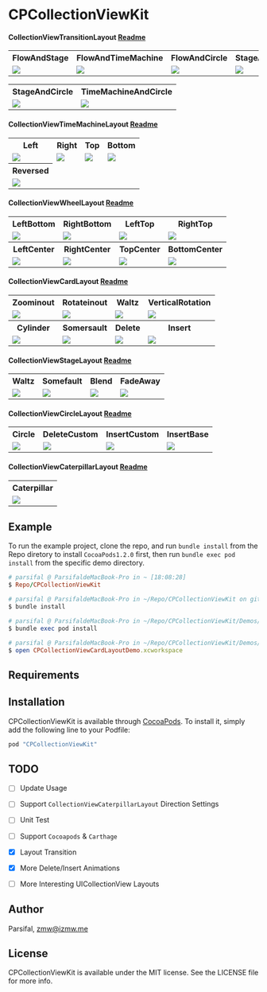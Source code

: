 # CPCollectionViewKit

#### CollectionViewTransitionLayout [Readme](https://github.com/ParsifalC/CPCollectionViewKit/blob/master/Demos/CPCollectionViewTransitionDemo/README.md)
<table>
<tr>
<th>FlowAndStage</th>
<th>FlowAndTimeMachine</th>
<th>FlowAndCircle</th>
<th>StageAndTimeMachine</th>
</tr>
<tr>
<td><img src="https://github.com/ParsifalC/CPCollectionViewKit/blob/master/Demos/CPCollectionViewTransitionDemo/TransitionFlowAndStage.gif?raw=true"/></td>
<td><img src="https://github.com/ParsifalC/CPCollectionViewKit/blob/master/Demos/CPCollectionViewTransitionDemo/TransitionFlowAndTimeMachine.gif?raw=true"/></td>
<td><img src="https://github.com/ParsifalC/CPCollectionViewKit/blob/master/Demos/CPCollectionViewTransitionDemo/TransitionFlowAndCircle.gif?raw=true"/></td>
<td><img src="https://github.com/ParsifalC/CPCollectionViewKit/blob/master/Demos/CPCollectionViewTransitionDemo/TransitionStageAndTimeMachine.gif?raw=true"/></td>
</tr>
</table>

<table>
<tr>
<th>StageAndCircle</th>
<th>TimeMachineAndCircle</th>
</tr>
<tr>
<td><img src="https://github.com/ParsifalC/CPCollectionViewKit/blob/master/Demos/CPCollectionViewTransitionDemo/TransitionStageAndCircle.gif?raw=true"/></td>
<td><img src="https://github.com/ParsifalC/CPCollectionViewKit/blob/master/Demos/CPCollectionViewTransitionDemo/TransitionTimeMachineAndCircle.gif?raw=true"/></td>
</tr>
</table>

#### CollectionViewTimeMachineLayout [Readme](https://github.com/ParsifalC/CPCollectionViewKit/blob/master/Demos/CPCollectionViewTimeMachineLayoutDemo/README.md)
<table>
<tr>
<th>Left</th>
<th>Right</th>
<th>Top</th>
<th>Bottom</th>
</tr>
<tr>
<td><img src="https://github.com/ParsifalC/CPCollectionViewKit/blob/master/Demos/CPCollectionViewTimeMachineLayoutDemo/TimeMachineLeft.gif?raw=true"/></td>
<td><img src="https://github.com/ParsifalC/CPCollectionViewKit/blob/master/Demos/CPCollectionViewTimeMachineLayoutDemo/TimeMachineRight.gif?raw=true"/></td>
<td><img src="https://github.com/ParsifalC/CPCollectionViewKit/blob/master/Demos/CPCollectionViewTimeMachineLayoutDemo/TimeMachineTop.gif?raw=true"/></td>
<td><img src="https://github.com/ParsifalC/CPCollectionViewKit/blob/master/Demos/CPCollectionViewTimeMachineLayoutDemo/TimeMachineBottom.gif?raw=true"/></td>
</tr>
<tr>
<th>Reversed</th>
</tr>
<tr>
<td><img src="https://github.com/ParsifalC/CPCollectionViewKit/blob/master/Demos/CPCollectionViewTimeMachineLayoutDemo/TimeMachineReversed.gif?raw=true"/></td>
</tr>
</table>

#### CollectionViewWheelLayout  [Readme](https://github.com/ParsifalC/CPCollectionViewKit/blob/master/Demos/CPCollectionViewWheelLayoutSwiftDemo/README.md)
<table>
<tr>
</tr>
<th>LeftBottom</th>
<th>RightBottom</th>
<th>LeftTop</th>
<th>RightTop</th>
<tr>
<td><img src="https://github.com/ParsifalC/CPCollectionViewKit/blob/master/Demos/CPCollectionViewWheelLayoutSwiftDemo/WheelLayoutLeftBottom.gif?raw=true"/></td>
<td><img src="https://github.com/ParsifalC/CPCollectionViewKit/blob/master/Demos/CPCollectionViewWheelLayoutSwiftDemo/WheelLayoutRightBottom.gif?raw=true"/></td>
<td><img src="https://github.com/ParsifalC/CPCollectionViewKit/blob/master/Demos/CPCollectionViewWheelLayoutSwiftDemo/WheelLayoutLeftTop.gif?raw=true"/></td>
<td> <img src="https://github.com/ParsifalC/CPCollectionViewKit/blob/master/Demos/CPCollectionViewWheelLayoutSwiftDemo/WheelLayoutRightTop.gif?raw=true"/> </td>
</tr>
<tr>
<th>LeftCenter</th>
<th>RightCenter</th>
<th>TopCenter</th>
<th>BottomCenter</th>
</tr>
<tr>
<td> <img src="https://github.com/ParsifalC/CPCollectionViewKit/blob/master/Demos/CPCollectionViewWheelLayoutSwiftDemo/WheelLayoutLeftCenter.gif?raw=true"/> </td>
<td> <img src="https://github.com/ParsifalC/CPCollectionViewKit/blob/master/Demos/CPCollectionViewWheelLayoutSwiftDemo/WheelLayoutRightCenter.gif?raw=true"/> </td>
<td> <img src="https://github.com/ParsifalC/CPCollectionViewKit/blob/master/Demos/CPCollectionViewWheelLayoutSwiftDemo/WheelLayoutTopCenter.gif?raw=true"/> </td>
<td> <img src="https://github.com/ParsifalC/CPCollectionViewKit/blob/master/Demos/CPCollectionViewWheelLayoutSwiftDemo/WheelLayoutBottomCenter.gif?raw=true"/> </td>
</tr>
</table>

#### CollectionViewCardLayout   [Readme](https://github.com/ParsifalC/CPCollectionViewKit/blob/master/Demos/CPCollectionViewCardLayoutDemo/README.md)
<table>
<tr>
</tr>
<th>Zoominout</th>
<th>Rotateinout</th>
<th>Waltz</th>
<th>VerticalRotation</th>
<tr>
<td><img src="https://github.com/ParsifalC/CPCollectionViewKit/blob/master/Demos/CPCollectionViewCardLayoutDemo/CardLayoutZoominout.gif?raw=true"/></td>
<td><img src="https://github.com/ParsifalC/CPCollectionViewKit/blob/master/Demos/CPCollectionViewCardLayoutDemo/CardLayoutRotateinout.gif?raw=true"/></td>
<td><img src="https://github.com/ParsifalC/CPCollectionViewKit/blob/master/Demos/CPCollectionViewCardLayoutDemo/CardLayoutWaltz.gif?raw=true"/></td>
<td><img src="https://github.com/ParsifalC/CPCollectionViewKit/blob/master/Demos/CPCollectionViewCardLayoutDemo/CardLayoutVerticalRotation.gif?raw=true"/></td>
</tr>
<tr>
<th>Cylinder</th>
<th>Somersault</th>
<th>Delete</th>
<th>Insert</th>
</tr>
<tr>
<td><img src="https://github.com/ParsifalC/CPCollectionViewKit/blob/master/Demos/CPCollectionViewCardLayoutDemo/CardLayoutCylinder.gif?raw=true"/></td>
<td><img src="https://github.com/ParsifalC/CPCollectionViewKit/blob/master/Demos/CPCollectionViewCardLayoutDemo/CardLayoutSomersault.gif?raw=true"/></td>
<td><img src="https://github.com/ParsifalC/CPCollectionViewKit/blob/master/Demos/CPCollectionViewCardLayoutDemo/CardLayoutDelete.gif?raw=true"/></td>
<td><img src="https://github.com/ParsifalC/CPCollectionViewKit/blob/master/Demos/CPCollectionViewCardLayoutDemo/CardLayoutInsert.gif?raw=true"/></td>
</tr>
</table>

#### CollectionViewStageLayout   [Readme](https://github.com/ParsifalC/CPCollectionViewKit/blob/master/Demos/CPCollectionViewStageLayoutDemo/README.md)
<table>
<tr>
<th>Waltz</th>
<th>Somefault</th>
<th>Blend</th>
<th>FadeAway</th>
</tr>
<tr>
<td><img src="https://github.com/ParsifalC/CPCollectionViewKit/blob/master/Demos/CPCollectionViewStageLayoutDemo/StageLayoutWaltz.gif?raw=true"/></td>
<td><img src="https://github.com/ParsifalC/CPCollectionViewKit/blob/master/Demos/CPCollectionViewStageLayoutDemo/StageLayoutSomefault.gif?raw=true"/></td>
<td><img src="https://github.com/ParsifalC/CPCollectionViewKit/blob/master/Demos/CPCollectionViewStageLayoutDemo/StageLayoutBlend.gif?raw=true"/></td>
<td><img src="https://github.com/ParsifalC/CPCollectionViewKit/blob/master/Demos/CPCollectionViewStageLayoutDemo/StageLayoutFadeAway.gif?raw=true"/></td>
</tr>
</table>

#### CollectionViewCircleLayout   [Readme](https://github.com/ParsifalC/CPCollectionViewKit/blob/master/Demos/CPCollectionViewCircleLayoutDemo/README.md)
<table>
<tr>
<th>Circle</th>
<th>DeleteCustom</th>
<th>InsertCustom</th>
<th>InsertBase</th>
</tr>
<tr>
<td><img src="https://github.com/ParsifalC/CPCollectionViewKit/blob/master/Demos/CPCollectionViewCircleLayoutDemo/CircleLayout.gif?raw=true"/></td>
<td><img src="https://github.com/ParsifalC/CPCollectionViewKit/blob/master/Demos/CPCollectionViewCircleLayoutDemo/CircleLayoutDeleteCustom.gif?raw=true"/></td>
<td><img src="https://github.com/ParsifalC/CPCollectionViewKit/blob/master/Demos/CPCollectionViewCircleLayoutDemo/CircleLayoutInsertCustom.gif?raw=true"/></td>
<td><img src="https://github.com/ParsifalC/CPCollectionViewKit/blob/master/Demos/CPCollectionViewCircleLayoutDemo/CircleLayoutInsertBase.gif?raw=true"/></td>
</tr>
</table>


#### CollectionViewCaterpillarLayout   [Readme](https://github.com/ParsifalC/CPCollectionViewKit/blob/master/Demos/CPCollectionViewCaterpillarLayoutDemo/README.md)
<table>
<tr>
<th>Caterpillar</th>
</tr>
<tr>
<td><img src="https://github.com/ParsifalC/CPCollectionViewKit/blob/master/Demos/CPCollectionViewCaterpillarLayoutDemo/CaterpillarLayout.gif?raw=true"/></td>
</tr>
</table>

## Example

To run the example project, clone the repo, and run `bundle install` from the Repo diretory to install `CocoaPods1.2.0` first, then run `bundle exec pod install` from the specific demo directory.

```ruby
# parsifal @ ParsifaldeMacBook-Pro in ~ [18:08:28]
$ Repo/CPCollectionViewKit

# parsifal @ ParsifaldeMacBook-Pro in ~/Repo/CPCollectionViewKit on git:master x [18:08:46]
$ bundle install

# parsifal @ ParsifaldeMacBook-Pro in ~/Repo/CPCollectionViewKit/Demos/CPCollectionViewCardLayoutDemo on git:master
$ bundle exec pod install

# parsifal @ ParsifaldeMacBook-Pro in ~/Repo/CPCollectionViewKit/Demos/CPCollectionViewCardLayoutDemo on git:master x
$ open CPCollectionViewCardLayoutDemo.xcworkspace
```

## Requirements

## Installation

CPCollectionViewKit is available through [CocoaPods](http://cocoapods.org). To install
it, simply add the following line to your Podfile:

```ruby
pod "CPCollectionViewKit"
```
## TODO
- [ ] Update Usage
- [ ] Support `CollectionViewCaterpillarLayout` Direction Settings
- [ ] Unit Test
- [ ] Support `Cocoapods` & `Carthage`
- [x] Layout Transition
- [x] More Delete/Insert Animations
- [ ] More Interesting UICollectionView Layouts


## Author

Parsifal, zmw@izmw.me

## License

CPCollectionViewKit is available under the MIT license. See the LICENSE file for more info.
